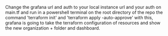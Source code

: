 Change the grafana url and auth to your local instance url and your auth on main.tf and run in a powershell terminal on the root directory of the repo the command 'terraform init' and 'terraform apply -auto-approve' with this, grafana is going to take the terraform configuration of resources and show the new organization + folder and dashboard.

